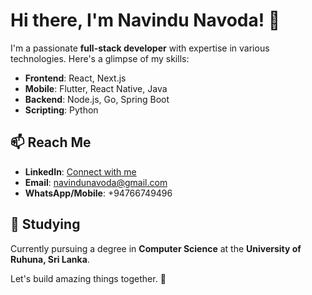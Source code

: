 # Hi there, I'm Navindu Navoda! 👋

I'm a passionate **full-stack developer** with expertise in various technologies. Here's a glimpse of my skills:

- **Frontend**: React, Next.js
- **Mobile**: Flutter, React Native, Java
- **Backend**: Node.js, Go, Spring Boot
- **Scripting**: Python

## 📫 Reach Me

- **LinkedIn**: [Connect with me](https://www.linkedin.com/in/navindu-navoda-2365a9185/)
- **Email**: navindunavoda@gmail.com
- **WhatsApp/Mobile**: +94766749496

## 🌱 Studying

Currently pursuing a degree in **Computer Science** at the **University of Ruhuna, Sri Lanka**.

Let's build amazing things together. 🌟
